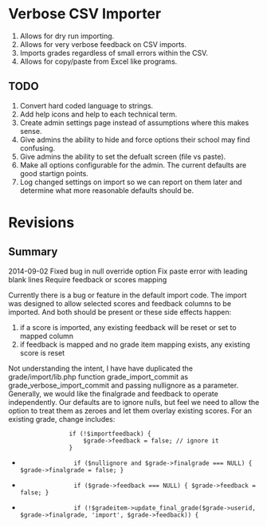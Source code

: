 Verbose CSV Importer
==========================

1. Allows for dry run importing.
1. Allows for very verbose feedback on CSV imports.
1. Imports grades regardless of small errors within the CSV.
1. Allows for copy/paste from Excel like programs.

TODO
-----------

1. Convert hard coded language to strings.
1. Add help icons and help to each technical term.
1. Create admin settings page instead of assumptions where this makes sense.
 1. Give admins the ability to hide and force options their school may find confusing.
 1. Give admins the ability to set the defualt screen (file vs paste).
 1. Make all options configurable for the admin. The current defaults are good startign points.
  1. Log changed settings on import so we can report on them later and determine what more reasonable defaults should be.

Revisions
=========

Summary
-------
2014-09-02
  Fixed bug in null override option
  Fix paste error with leading blank lines
  Require feedback or scores mapping

Currently there is a bug or feature in the default import code. The import was designed to allow selected scores and feedback columns to be imported. And both should be present or these side effects happen: 
 1. if a score is imported, any existing feedback will be reset or set to mapped column
 1. if feedback is mapped and no grade item mapping exists, any existing score is reset

Not understanding the intent, I have have duplicated the grade/import/lib.php function grade_import_commit as grade_verbose_import_commit and passing nullignore as a parameter. 
Generally, we would like the finalgrade and feedback to operate independently.
Our defaults are to ignore nulls, but feel we need to allow the option to treat them as zeroes and let them overlay existing scores.
 For an existing grade, change includes:
  
                     if (!$importfeedback) {
                         $grade->feedback = false; // ignore it
                     }
+                    if ($nullignore and $grade->finalgrade === NULL) { $grade->finalgrade = false; }
+                    if ($grade->feedback === NULL) { $grade->feedback = false; }
+
                     if (!$gradeitem->update_final_grade($grade->userid, $grade->finalgrade, 'import', $grade->feedback)) {

